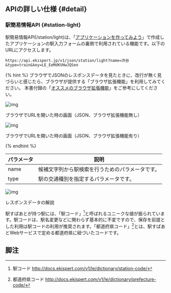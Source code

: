 ## APIの詳しい仕様 {#detail}

### 駅簡易情報API {#station-light}

駅簡易情報API(/station/light)は、「[アプリケーションを作ってみよう](/docs/app.md)」で作成したアプリケーションの駅入力フォームの裏側で利用されている機能です。以下のURLにアクセスします。

```
https://api.ekispert.jp/v1/json/station/light?name=渋谷&type=train&key=LE_EeMdKVHwJQSen
```

{% hint %}
ブラウザでJSONのレスポンスデータを見たときに、改行が無く見づらいと感じたら、ブラウザが提供する「ブラウザ拡張機能」を利用してみてください。
本書付録の「[オススメのブラウザ拡張機能](/docs/tools.md#extension)」をご参考にしてください。


![img](https://docs.google.com/drawings/d/e/2PACX-1vTFzcm6K_fLyks2jJzbA60HYsSJKt_zKwcReRXVqMNh2uZAtFlwsmkgV-TDPazLxaRcvuD_L9Fz2dHv/pub?w=1088&h=511)

<p class="caption">ブラウザでURLを開いた時の画面（JSON、ブラウザ拡張機能無し）</p>


![img](https://docs.google.com/drawings/d/e/2PACX-1vRXAUMEJqApI7PL1CObdEHUs4n41P5YU1qm2y3X5WyT6nEEHrhp6aUcnqWWhsgY3i4WNX0OTfkSxsSi/pub?w=1084&h=663)

<p class="caption">ブラウザでURLを開いた時の画面（JSON、ブラウザ拡張機能有り）</p>

{% endhint %}

|パラメータ|説明|
|---|---|
|name|候補文字列から駅検索を行うためのパラメータです。|
|type|駅の交通種別を指定するパラメータです。|


![img](https://docs.google.com/drawings/d/e/2PACX-1vRHuxBG5ycjHcqu5tQdKn_SkBA66lOe2C6PpeD85rc8FjgRDOUyoqA1uhKVuzaW8hz5FghYWtm9baq8/pub?w=783&h=566)

<p class="caption">レスポンスデータの解説</p>

駅すぱあとが持つ駅には、「駅コード」[^1]と呼ばれるユニークな値が振られています。駅コードは、駅名変更などに関わらず基本的に不変ですので、保存を前提とした利用は駅コードの利用が推奨されます。「都道府県コード」[^2]とは、駅すぱあとWebサービスで定める都道府県に紐づいたコードです。


## 脚注
[^1]: 駅コード http://docs.ekispert.com/v1/le/dictionary/station-code/
[^2]: 都道府県コード http://docs.ekispert.com/v1/le/dictionary/prefecture-code/
